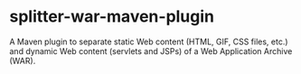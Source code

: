 # splitter-war-maven-plugin
A Maven plugin to separate static Web content (HTML, GIF, CSS files, etc.) and dynamic Web content (servlets and JSPs) of a Web Application Archive (WAR).
